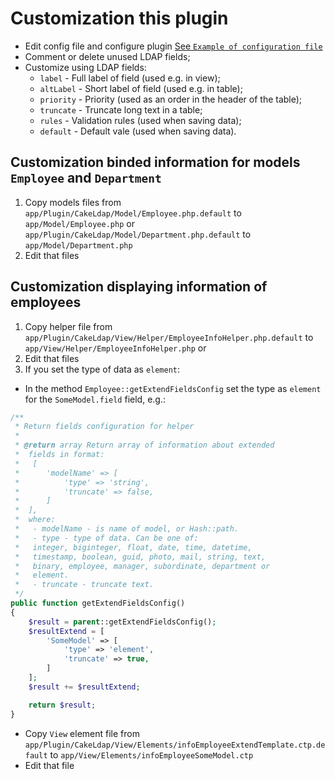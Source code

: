 # Customization this plugin

- Edit config file and configure plugin [See `Example of configuration file`](docs/EXAMPLE_CFG_FILE.md)
- Comment or delete unused LDAP fields;
- Customize using LDAP fields:
  * `label` - Full label of field (used e.g. in view);
  * `altLabel` - Short label of field (used e.g. in table);
  * `priority` - Priority (used as an order in the header of the table);
  * `truncate` - Truncate long text in a table;
  * `rules` - Validation rules (used when saving data);
  * `default` - Default vale (used when saving data).
 
## Customization binded information for models `Employee` and `Department`

1. Copy models files from `app/Plugin/CakeLdap/Model/Employee.php.default` to `app/Model/Employee.php` or
  `app/Plugin/CakeLdap/Model/Department.php.default` to `app/Model/Department.php`
2. Edit that files

## Customization displaying information of employees

1. Copy helper file from `app/Plugin/CakeLdap/View/Helper/EmployeeInfoHelper.php.default` to `app/View/Helper/EmployeeInfoHelper.php` or
2. Edit that files
3. If you set the type of data as `element`:
- In the method `Employee::getExtendFieldsConfig` set the type as `element` for the `SomeModel.field` field, e.g.:
```php
/**
 * Return fields configuration for helper
 *
 * @return array Return array of information about extended
 *  fields in format:
 *   [
 *      'modelName' => [
 *          'type' => 'string',
 *          'truncate' => false,
 *      ]
 *  ],
 *  where:
 *   - modelName - is name of model, or Hash::path.
 *   - type - type of data. Can be one of:
 *   integer, biginteger, float, date, time, datetime,
 *   timestamp, boolean, guid, photo, mail, string, text,
 *   binary, employee, manager, subordinate, department or
 *   element.
 *   - truncate - truncate text.
 */
public function getExtendFieldsConfig()
{
    $result = parent::getExtendFieldsConfig();
    $resultExtend = [
        'SomeModel' => [
            'type' => 'element',
            'truncate' => true,
        ]
    ];
    $result += $resultExtend;

    return $result;
}
```
- Copy `View` element file from `app/Plugin/CakeLdap/View/Elements/infoEmployeeExtendTemplate.ctp.default` to `app/View/Elements/infoEmployeeSomeModel.ctp`
- Edit that file
